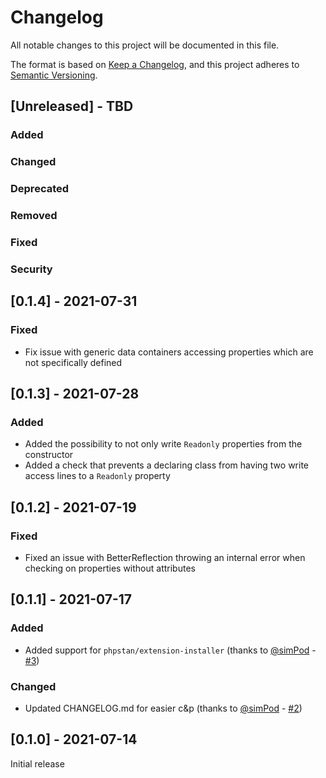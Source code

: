 # Changelog
All notable changes to this project will be documented in this file.

The format is based on [Keep a Changelog](https://keepachangelog.com/en/1.0.0/),
and this project adheres to [Semantic Versioning](https://semver.org/spec/v2.0.0.html).

## [Unreleased] - TBD
### Added
### Changed
### Deprecated
### Removed
### Fixed
### Security

## [0.1.4] - 2021-07-31
### Fixed
- Fix issue with generic data containers accessing properties which are not specifically defined

## [0.1.3] - 2021-07-28
### Added
- Added the possibility to not only write `Readonly` properties from the constructor
- Added a check that prevents a declaring class from having two write access lines to a `Readonly` property

## [0.1.2] - 2021-07-19
### Fixed
- Fixed an issue with BetterReflection throwing an internal error when checking on properties without attributes

## [0.1.1] - 2021-07-17
### Added
- Added support for `phpstan/extension-installer` (thanks to [@simPod](https://github.com/simPod) - [#3](https://github.com/icanhazstring/phpstan-readonly-property/pull/3))
### Changed
- Updated CHANGELOG.md for easier c&p (thanks to [@simPod](https://github.com/simPod) - [#2](https://github.com/icanhazstring/phpstan-readonly-property/pull/2))

## [0.1.0] - 2021-07-14
Initial release
